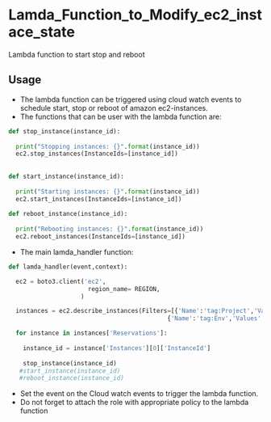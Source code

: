 
# Lamda_Function_to_Modify_ec2_instace_state
Lambda function to start stop and reboot


## Usage

- The lambda function can be triggered using cloud watch events to schedule start, stop or reboot of amazon ec2-instances.
- The functions that can be user with the lambda function are:

```python
def stop_instance(instance_id):
  
  print("Stopping instances: {}".format(instance_id))
  ec2.stop_instances(InstanceIds=[instance_id])
  
    
def start_instance(instance_id):
  
  print("Starting instances: {}".format(instance_id))
  ec2.start_instances(InstanceIds=[instance_id])
    
def reboot_instance(instance_id):
  
  print("Rebooting instances: {}".format(instance_id))
  ec2.reboot_instances(InstanceIds=[instance_id])

```
- The main lamda_handler function:
```python
def lamda_handler(event,context):

  ec2 = boto3.client('ec2',
                      region_name= REGION,
                    )

  instances = ec2.describe_instances(Filters=[{'Name':'tag:Project','Values':['terraform']},
                                            {'Name':'tag:Env','Values':['dev']}])

  for instance in instances['Reservations']:
    
    instance_id = instance['Instances'][0]['InstanceId']
  
    stop_instance(instance_id)
   #start_instance(instance_id) 
   #reboot_instance(instance_id)
```
- Set the event on the Cloud watch events to trigger the lambda function.
- Do not forget to attach the role with appropriate policy to the lambda function
